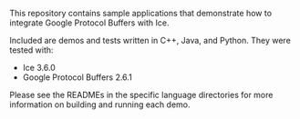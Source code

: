This repository contains sample applications that demonstrate how to
integrate Google Protocol Buffers with Ice.

Included are demos and tests written in C++, Java, and Python. They were
tested with:

  - Ice 3.6.0
  - Google Protocol Buffers 2.6.1

Please see the READMEs in the specific language directories for
more information on building and running each demo.
